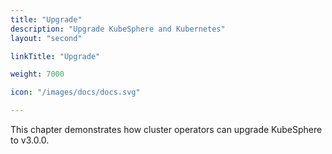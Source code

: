```yaml
---
title: "Upgrade"
description: "Upgrade KubeSphere and Kubernetes"
layout: "second"

linkTitle: "Upgrade"

weight: 7000

icon: "/images/docs/docs.svg"

---
```


This chapter demonstrates how cluster operators can upgrade KubeSphere to v3.0.0.